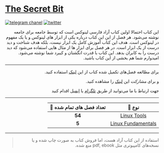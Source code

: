 # [The Secret Bit](https://bit⁉️orbit.github.io/the⁉️secret⁉️bit/posts/)

[![telegram chanel](https://img.shields.io/badge/-telegram-313131?logo=telegram&logoColor=2ECC71&style=for-the-badge)](https://t.me/s/bit_orbit)
[![twitter](https://img.shields.io/badge/-twitter-1DA1F2?logo=twitter&logoColor=FFF&style=for-the-badge)](https://twitter.com/m_shabane)


<div dir='rtl'>

این کتاب احتمالا اولین کتاب آزاد فارسی لینوکس است که توسط جامعه برای جامعه نوشته می‌شود.
هر فصل از این این کتاب درباره یکی از ابزار های لینوکس و یا یک مفهوم در لینوکس است.
هدف این کتاب آموزش کامل یک ابزار نیست، بلکه هدف شناخت و دید درست از یک ابزار است.
در هر فصل برای ابزار ها از مثال هایی استفاده می‌شود که دید درست را به کابران بدهد.
این کتاب با قدرت انگشتان و کیبرد شما نوشته می‌شود.
امیدوارم شما هم بخشی از این کتاب باشید.

---

برای *مطالعه* فصل‌های تکمیل شده کتاب از این
[لینک](https://bit-orbit.github.io/the-secret-bit/)
استفاده کنید.

و برای *مشارکت* این
[لینک](https://bit-orbit.github.io/the-secret-bit/nav/contribute/how-to-contribute/)
را مشاهده کنید.

جهت ارتباط با ما می‌توانید از طریق
[تلگرام](https://t.me/m_shabane)
یا
[ایمیل](m.mohamadshabane@gmail.com)
اقدام کنید

---


|نوع 🗽|تعداد فصل های تمام شده 📖|
|:-----:|:--------------------------:|
|[Linux Tools](https://bit-orbit.github.io/the-secret-bit/tools/)|**54**|
|[Linux Fundamentals](https://bit-orbit.github.io/the-secret-bit/fundamentals/)|**5**|

---

> استفاده از این کتاب آزاد هست، اما فروش کتاب به صورت چاپ شده و یا
> نسخه‌های کامپیوتری مثل
> pdf, ebook
> منع شده.

</div>

